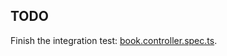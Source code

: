 ## TODO
Finish the integration test: [book.controller.spec.ts](/src//test//integration//book.controller.spec.ts).
